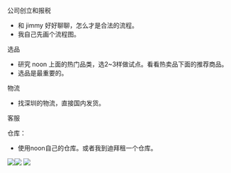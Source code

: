 公司创立和报税
- 和 jimmy 好好聊聊，怎么才是合法的流程。
- 我自己先画个流程图。


选品
- 研究 noon 上面的热门品类，选2~3样做试点。看看热卖品下面的推荐商品。
- 选品是最重要的。

物流
- 找深圳的物流，直接国内发货。

客服

仓库：
- 使用noon自己的仓库。或者我到迪拜租一个仓库。


![](note/files/IMG_20240404_130333.jpg)![](note/files/IMG_20240404_130326.jpg)
![](note/files/IMG_20240404_130316.jpg)